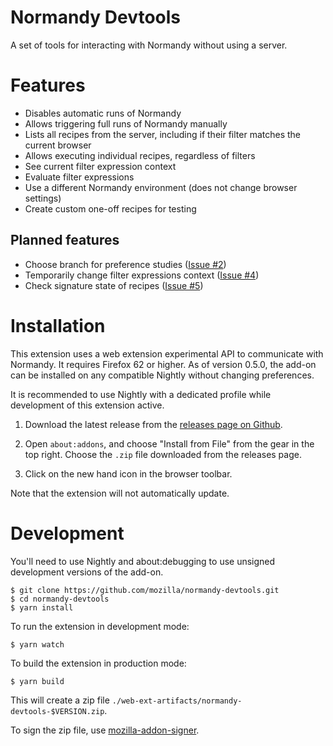 # Normandy Devtools

A set of tools for interacting with Normandy without using a server.

# Features

* Disables automatic runs of Normandy
* Allows triggering full runs of Normandy manually
* Lists all recipes from the server, including if their filter matches the current browser
* Allows executing individual recipes, regardless of filters
* See current filter expression context
* Evaluate filter expressions
* Use a different Normandy environment (does not change browser settings)
* Create custom one-off recipes for testing

## Planned features

* Choose branch for preference studies ([Issue #2](https://github.com/mozilla/normandy-devtools/issues/2))
* Temporarily change filter expressions context ([Issue #4](https://github.com/mozilla/normandy-devtools/issues/4))
* Check signature state of recipes  ([Issue #5](https://github.com/mozilla/normandy-devtools/issues/5))

# Installation

This extension uses a web extension experimental API to communicate with
Normandy. It requires Firefox 62 or higher. As of version 0.5.0, the
add-on can be installed on any compatible Nightly without changing preferences.

It is recommended to use Nightly with a dedicated profile while development of
this extension active.

1. Download the latest release from the [releases page on
   Github](https://github.com/mozilla/normandy-devtools/releases).

2. Open `about:addons`, and choose "Install from File" from the gear in the top
   right. Choose the `.zip` file downloaded from  the releases page.

3. Click on the new hand icon in the browser toolbar.

Note that the extension will not automatically update.


# Development

You'll need to use Nightly and about:debugging to use unsigned development
versions of the add-on.

```
$ git clone https://github.com/mozilla/normandy-devtools.git
$ cd normandy-devtools
$ yarn install
```

To run the extension in development mode:

```
$ yarn watch
```

To build the extension in production mode:

```
$ yarn build
```

This will create a zip file `./web-ext-artifacts/normandy-devtools-$VERSION.zip`.

To sign the zip file, use [mozilla-addon-signer](https://github.com/rehandalal/mozilla-addon-signer).
